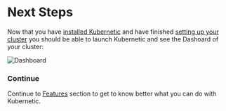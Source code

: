 # Next Steps

Now that you have [installed Kubernetic] and have finished [setting up your cluster] you should be able to launch Kubernetic and see the Dashoard of your cluster:

![Dashboard](/features/images/dashboard.png)

[installed Kubernetic]: installation.md
[setting up your cluster]: setup-cluster/

### Continue

<!-- * [Tutorials]: If you'd like to get to know the capabilities of Kubernetes you can go through our tutorials.

* [Features]: If you have previous experience on Kubernetes you can go ahead and shuffle through the features section to get to know better what you can do with Kubernetic. -->

Continue to [Features] section to get to know better what you can do with Kubernetic.

[Features]: features/
[Tutorials]: tutorials/

